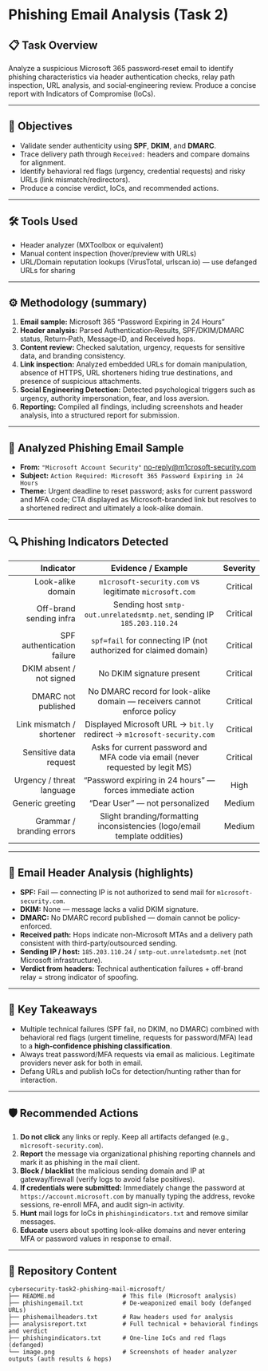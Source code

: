 # Phishing Email Analysis (Task 2)

## 📋 Task Overview

Analyze a suspicious Microsoft 365 password‑reset email to identify phishing characteristics via header authentication checks, relay path inspection, URL analysis, and social‑engineering review. Produce a concise report with Indicators of Compromise (IoCs).

---

## 🎯 Objectives

* Validate sender authenticity using **SPF**, **DKIM**, and **DMARC**.
* Trace delivery path through `Received:` headers and compare domains for alignment.
* Identify behavioral red flags (urgency, credential requests) and risky URLs (link mismatch/redirectors).
* Produce a concise verdict, IoCs, and recommended actions.

---

## 🛠 Tools Used

* Header analyzer (MXToolbox or equivalent)
* Manual content inspection (hover/preview with URLs)
* URL/Domain reputation lookups (VirusTotal, urlscan.io) — use defanged URLs for sharing

---

## ⚙️ Methodology (summary)

1. **Email sample:** Microsoft 365 “Password Expiring in 24 Hours”
2. **Header analysis:** Parsed Authentication‑Results, SPF/DKIM/DMARC status, Return‑Path, Message‑ID, and Received hops.
3. **Content review:** Checked salutation, urgency, requests for sensitive data, and branding consistency.
4. **Link inspection:** Analyzed embedded URLs for domain manipulation, absence of HTTPS, URL shorteners hiding true destinations, and presence of suspicious attachments.
5. **Social Engineering Detection:** Detected psychological triggers such as urgency, authority impersonation, fear, and loss aversion.
6. **Reporting:** Compiled all findings, including screenshots and header analysis, into a structured report for submission.

---

## 📝 Analyzed Phishing Email Sample

* **From:** `"Microsoft Account Security"` [no-reply@m1crosoft-security.com](mailto:no-reply@m1crosoft-security.com)
* **Subject:** `Action Required: Microsoft 365 Password Expiring in 24 Hours`
* **Theme:** Urgent deadline to reset password; asks for current password and MFA code; CTA displayed as Microsoft-branded link but resolves to a shortened redirect and ultimately a look-alike domain.
---

## 🔍 Phishing Indicators Detected

|                  Indicator |                               Evidence / Example                               | Severity |
| -------------------------: | :----------------------------------------------------------------------------: | :------: |
|          Look-alike domain |             `m1crosoft-security.com` vs legitimate `microsoft.com`             | Critical |
|    Off-brand sending infra |     Sending host `smtp-out.unrelatedsmtp.net`, sending IP `185.203.110.24`     | Critical |
| SPF authentication failure |        `spf=fail` for connecting IP (not authorized for claimed domain)        | Critical |
|   DKIM absent / not signed |                            No DKIM signature present                           | Critical |
|        DMARC not published |     No DMARC record for look-alike domain — receivers cannot enforce policy    | Critical |
|  Link mismatch / shortener |   Displayed Microsoft URL → `bit.ly` redirect → `m1crosoft-security.com`       | Critical |
|     Sensitive data request | Asks for current password and MFA code via email (never requested by legit MS) | Critical |
|  Urgency / threat language |            “Password expiring in 24 hours” — forces immediate action           |   High   |
|           Generic greeting |                         “Dear User” — not personalized                         |  Medium  |
|  Grammar / branding errors |    Slight branding/formatting inconsistencies (logo/email template oddities)   |  Medium  |

---

## 🔐 Email Header Analysis (highlights)

* **SPF:** Fail — connecting IP is not authorized to send mail for `m1crosoft-security.com`.
* **DKIM:** None — message lacks a valid DKIM signature.
* **DMARC:** No DMARC record published — domain cannot be policy-enforced.
* **Received path:** Hops indicate non-Microsoft MTAs and a delivery path consistent with third-party/outsourced sending.
* **Sending IP / host:** `185.203.110.24` / `smtp-out.unrelatedsmtp.net` (not Microsoft infrastructure).
* **Verdict from headers:** Technical authentication failures + off-brand relay = strong indicator of spoofing.

---

## 🚀 Key Takeaways

* Multiple technical failures (SPF fail, no DKIM, no DMARC) combined with behavioral red flags (urgent timeline, requests for password/MFA) lead to a **high-confidence phishing classification**.
* Always treat password/MFA requests via email as malicious. Legitimate providers never ask for both in email.
* Defang URLs and publish IoCs for detection/hunting rather than for interaction.

---

## 🛡 Recommended Actions

1. **Do not click** any links or reply. Keep all artifacts defanged (e.g., `m1crosoft-security.com`).
2. **Report** the message via organizational phishing reporting channels and mark it as phishing in the mail client.
3. **Block / blacklist** the malicious sending domain and IP at gateway/firewall (verify logs to avoid false positives).
4. **If credentials were submitted:** Immediately change the password at `https://account.microsoft.com` by manually typing the address, revoke sessions, re-enroll MFA, and audit sign-in activity.
5. **Hunt** mail logs for IoCs in `phishingindicators.txt` and remove similar messages.
6. **Educate** users about spotting look-alike domains and never entering MFA or password values in response to email.

---

## 📂 Repository Content

```
cybersecurity-task2-phishing-mail-microsoft/
├── README.md                   # This file (Microsoft analysis)
├── phishingemail.txt           # De-weaponized email body (defanged URLs)
├── phishemailheaders.txt       # Raw headers used for analysis
├── analysisreport.txt          # Full technical + behavioral findings and verdict
├── phishingindicators.txt      # One-line IoCs and red flags (defanged)
└── image.png                   # Screenshots of header analyzer outputs (auth results & hops)
```
